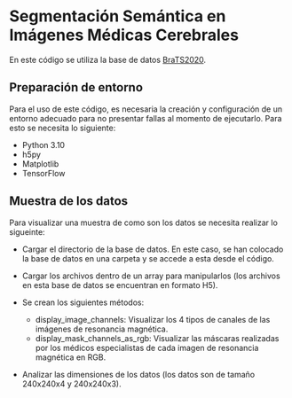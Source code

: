 # Segmentación Semántica en Imágenes Médicas Cerebrales

En este código se utiliza la base de datos [BraTS2020](https://www.kaggle.com/datasets/awsaf49/brats2020-training-data/data).

## Preparación de entorno

Para el uso de este código, es necesaria la creación y configuración de un entorno adecuado para no presentar fallas al momento de ejecutarlo. 
Para esto se necesita lo siguiente:
- Python 3.10
- h5py
- Matplotlib
- TensorFlow

## 



## Muestra de los datos

Para visualizar una muestra de como son los datos se necesita realizar lo sigueinte:
- Cargar el directorio de la base de datos. En este caso, se han colocado la base de datos en una carpeta y se accede a esta desde el código.
- Cargar los archivos dentro de un array para manipularlos (los archivos en esta base de datos se encuentran en formato H5).

- Se crean los siguientes métodos:
  - display_image_channels: Visualizar los 4 tipos de canales de las imágenes de resonancia magnética.
  - display_mask_channels_as_rgb: Visualizar las máscaras realizadas por los médicos especialistas de cada imagen de resonancia magnética en RGB.

- Analizar las dimensiones de los datos (los datos son de tamaño 240x240x4 y 240x240x3).
